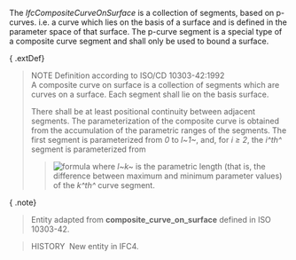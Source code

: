 The _IfcCompositeCurveOnSurface_ is a collection of segments, based on p-curves. i.e. a curve which lies on the basis of a surface and is defined in the parameter space of that surface. The p-curve segment is a special type of a composite curve segment and shall only be used to bound a surface.

{ .extDef}
> NOTE Definition according to ISO/CD 10303-42:1992  
> A composite curve on surface is a collection of segments which are curves on a surface. Each segment shall lie on the basis surface.
> 
> There shall be at least positional continuity between adjacent segments. The parameterization of the composite curve is obtained from the accumulation of the parametric ranges of the segments. The first segment is parameterized from _0_ to _l~1~_, and, for _i &ge; 2_, the _i^th^_ segment is parameterized from
> 
>> ![formula](../../../figures/IfcCompositeCurveOnSurface-Math1.gif)
> where _l~k~_ is the parametric length (that is, the difference between maximum and minimum parameter values) of the _k^th^_ curve segment.
> 


{ .note}
> Entity adapted from **composite_curve_on_surface** defined in ISO 10303-42.

> HISTORY&nbsp; New entity in IFC4.